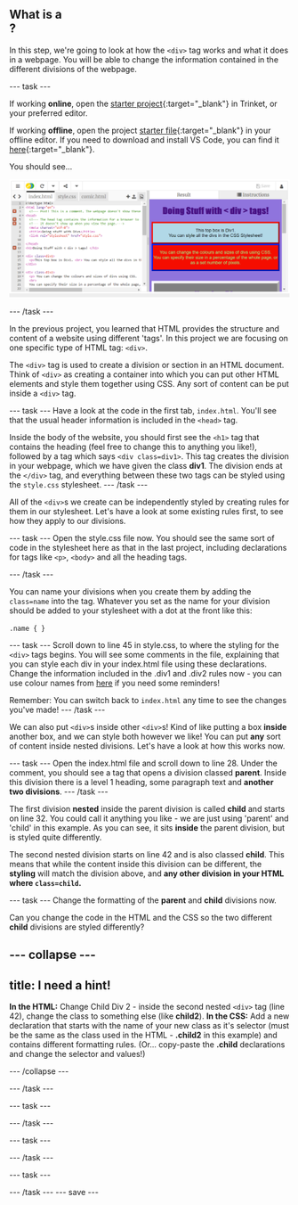 ## What is a <div>?

In this step, we're going to look at how the ```<div>``` tag works and what it does in a webpage. You will be able to change the information contained in the different divisions of the webpage.

--- task ---

If working **online**, open the [starter project](https://trinket.io/html/780d3e38c5){:target="_blank"} in Trinket, or your preferred editor.
 
If working **offline**, open the project [starter file](http://rpf.io/p/en/webcomic-get){:target="_blank"} in your offline editor. If you need to download and install VS Code, you can find it [here](https://code.visualstudio.com/Download){:target="_blank"}.

You should see...
 
![starter project](images/starter_project.png)

--- /task ---

In the previous project, you learned that HTML provides the structure and content of a website using different 'tags'. In this project we are focusing on one specific type of HTML tag: ```<div>```.

The ```<div>``` tag is used to create a division or section in an HTML document. Think of ```<div>``` as creating a container into which you can put other HTML elements and style them together using CSS. Any sort of content can be put inside a ```<div>``` tag.

--- task ---
Have a look at the code in the first tab, ```index.html```. You'll see that the usual header information is included in the ```<head>``` tag. 

Inside the body of the website, you should first see the ```<h1>``` tag that contains the heading (feel free to change this to anything you like!), followed by a tag which says ```<div class=div1>```. This tag creates the division in your webpage, which we have given the class **div1**. The division ends at the ```</div>``` tag, and everything between these two tags can be styled using the ```style.css``` stylesheet.
--- /task ---

All of the ```<div>```s we create can be independently styled by creating rules for them in our stylesheet.  Let's have a look at some existing rules first, to see how they apply to our divisions.

--- task ---
Open the style.css file now. You should see the same sort of code in the stylesheet here as that in the last project, including declarations for tags like ```<p>```, ```<body>``` and all the heading tags. 

--- /task ---

You can name your divisions when you create them by adding the ```class=name``` into the tag. Whatever you set as the name for your division should be added to your stylesheet with a dot at the front like this:

```.name { }```

--- task ---
Scroll down to line 45 in style.css, to where the styling for the ```<div>``` tags begins. You will see some comments in the file, explaining that you can style each div in your index.html file using these declarations. Change the information included in the .div1 and .div2 rules now - you can use colour names from [here](https://www.w3schools.com/cssref/css_colors.asp) if you need some reminders!

Remember: You can switch back to ```index.html``` any time to see the changes you've made!
--- /task ---

We can also put ```<div>```s inside other ```<div>```s! Kind of like putting a box **inside** another box, and we can style both however we like! You can put **any** sort of content inside nested divisions. Let's have a look at how this works now.

--- task ---
Open the index.html file and scroll down to line 28. Under the comment, you should see a tag that opens a division classed **parent**. Inside this division there is a level 1 heading, some paragraph text and **another two divisions**. 
--- /task ---

The first division **nested** inside the parent division is called **child** and starts on line 32. You could call it anything you like - we are just using 'parent' and 'child' in this example. As you can see, it sits **inside** the parent division, but is styled quite differently.

The second nested division starts on line 42 and is also classed **child**. This means that while the content inside this division can be different, the **styling** will match the division above, and **any other division in your HTML where ```class=child```.** 

--- task ---
Change the formatting of the **parent** and **child** divisions now. 

Can you change the code in the HTML and the CSS so the two different **child** divisions are styled differently?

--- collapse ---
---
title: I need a hint!
---
**In the HTML:** Change Child Div 2 - inside the second nested ```<div>``` tag (line 42), change the class to something else (like **child2**).
**In the CSS:** Add a new declaration that starts with the name of your new class as it's selector (must be the same as the class used in the HTML - **.child2** in this example) and contains different formatting rules. (Or... copy-paste the **.child** declarations and change the selector and values!)

--- /collapse ---

--- /task ---

--- task ---

--- /task ---

--- task ---

--- /task ---

--- task ---

--- /task ---
--- save ---